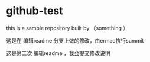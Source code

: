 # github-test
this is a sample repository built by （something ）

这是在   编辑readme 分支上做的修改，由ermao执行summit

这是第二次 编辑readme ，我会提交修改说明
